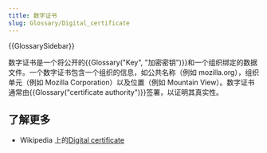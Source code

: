 ```yaml
---
title: 数字证书
slug: Glossary/Digital_certificate
---
```


{{GlossarySidebar}}

数字证书是一个将公开的{{Glossary("Key", "加密密钥")}}和一个组织绑定的数据文件。一个数字证书包含一个组织的信息，如公共名称（例如 mozilla.org），组织单元（例如 Mozilla Corporation）以及位置（例如 Mountain View）。数字证书通常由{{Glossary("certificate authority")}}签署，以证明其真实性。

## 了解更多

- Wikipedia 上的[Digital certificate](https://zh.wikipedia.org/wiki/Public_key_certificate)
